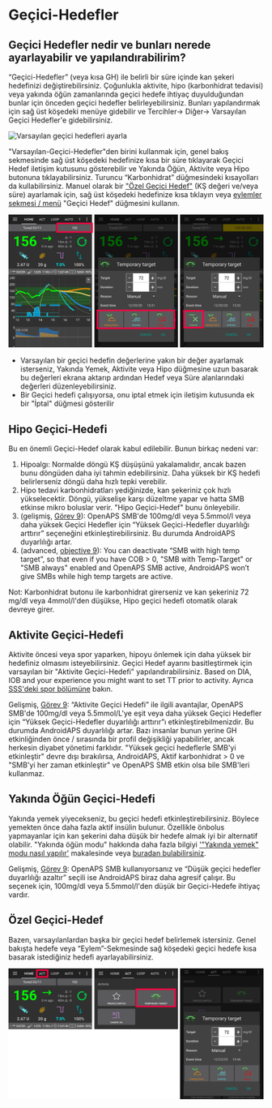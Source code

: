 # Geçici-Hedefler

## Geçici Hedefler nedir ve bunları nerede ayarlayabilir ve yapılandırabilirim?

“Geçici-Hedefler” (veya kısa GH) ile belirli bir süre içinde kan şekeri hedefinizi değiştirebilirsiniz. Çoğunlukla aktivite, hipo (karbonhidrat tedavisi) veya yakında öğün zamanlarında geçici hedefe ihtiyaç duyulduğundan bunlar için önceden geçici hedefler belirleyebilirsiniz. Bunları yapılandırmak için sağ üst köşedeki menüye gidebilir ve Tercihler-> Diğer-> Varsayılan Geçici Hedefler'e gidebilirsiniz.

![Varsayılan geçici hedefleri ayarla](../images/TempTarget_Default.png)

"Varsayılan-Geçici-Hedefler"den birini kullanmak için, genel bakış sekmesinde sağ üst köşedeki hedefinize kısa bir süre tıklayarak Geçici Hedef iletişim kutusunu gösterebilir ve Yakında Öğün, Aktivite veya Hipo butonuna tıklayabilirsiniz. Turuncu “Karbonhidrat” düğmesindeki kısayolları da kullabilirsiniz. Manuel olarak bir ["Özel Geçici Hedef"](../Usage/temptarget#custom-temp-target) (KŞ değeri ve/veya süre) ayarlamak için, sağ üst köşedeki hedefinize kısa tıklayın veya [eylemler sekmesi / menü](../Configuration/Config-Builder#actions) "Geçici Hedef" düğmesini kullanın.

![Geçici hedef ayarla](../images/TempTarget_Set2.png)

- Varsayılan bir geçici hedefin değerlerine yakın bir değer ayarlamak isterseniz, Yakında Yemek, Aktivite veya Hipo düğmesine uzun basarak bu değerleri ekrana aktarıp ardından Hedef veya Süre alanlarındaki değerleri düzenleyebilirsiniz.
- Bir Geçici hedefi çalışıyorsa, onu iptal etmek için iletişim kutusunda ek bir "İptal" düğmesi gösterilir

## Hipo Geçici-Hedefi

Bu en önemli Geçici-Hedef olarak kabul edilebilir. Bunun birkaç nedeni var:

1. Hipoalgı: Normalde döngü KŞ düşüşünü yakalamalıdır, ancak bazen bunu döngüden daha iyi tahmin edebilirsiniz. Daha yüksek bir KŞ hedefi belirlerseniz döngü daha hızlı tepki verebilir.
2. Hipo tedavi karbonhidratları yediğinizde, kan şekeriniz çok hızlı yükselecektir. Döngü, yükselişe karşı düzeltme yapar ve hatta SMB etkinse mikro boluslar verir. "Hipo Geçici-Hedef" bunu önleyebilir. 
3. (gelişmiş, [Görev 9](../Usage/Objectives#objective-9-enabling-additional-oref1-features-for-daytime-use-such-as-super-micro-bolus-smb)): OpenAPS SMB'de 100mg/dl veya 5.5mmol/l veya daha yüksek Geçici Hedefler için “Yüksek Geçici-Hedefler duyarlılığı arttırır” seçeneğini etkinleştirebilirsiniz. Bu durumda AndroidAPS duyarlılığı artar.
4. (advanced, [objective 9](../Usage/Objectives#objective-9-enabling-additional-oref1-features-for-daytime-use-such-as-super-micro-bolus-smb)): You can deactivate “SMB with high temp target”, so that even if you have COB > 0, "SMB with Temp-Target" or "SMB always" enabled and OpenAPS SMB active, AndroidAPS won’t give SMBs while high temp targets are active. 

Not: Karbonhidrat butonu ile karbonhidrat girerseniz ve kan şekeriniz 72 mg/dl veya 4mmol/l'den düşükse, Hipo geçici hedefi otomatik olarak devreye girer.

## Aktivite Geçici-Hedefi

Aktivite öncesi veya spor yaparken, hipoyu önlemek için daha yüksek bir hedefiniz olmasını isteyebilirsiniz. Geçici Hedef ayarını basitleştirmek için varsayılan bir "Aktivite Geçici-Hedefi" yapılandırabilirsiniz. Based on DIA, IOB and your experience you might want to set TT prior to activity. Ayrıca [SSS'deki spor bölümüne](../Getting-Started/FAQ#sports) bakın.

Gelişmiş, [Görev 9](../Usage/Objectives#objective-9-enabling-additional-oref1-features-for-daytime-use-such-as-super-micro-bolus-smb): “Aktivite Geçici Hedefi” ile ilgili avantajlar, OpenAPS SMB'de 100mg/dl veya 5.5mmol/L'ye eşit veya daha yüksek Geçici Hedefler için “Yüksek Geçici-Hedefler duyarlılığı arttırır”ı etkinleştirebilmenizdir. Bu durumda AndroidAPS duyarlılığı artar. Bazı insanlar bunun yerine GH etkinliğinden önce / sırasında bir profil değişikliği yapabilirler, ancak herkesin diyabet yönetimi farklıdır. "Yüksek geçici hedeflerle SMB'yi etkinleştir" devre dışı bırakılırsa, AndroidAPS, Aktif karbonhidrat > 0 ve "SMB'yi her zaman etkinleştir" ve OpenAPS SMB etkin olsa bile SMB'leri kullanmaz.

## Yakında Öğün Geçici-Hedefi

Yakında yemek yiyecekseniz, bu geçici hedefi etkinleştirebilirsiniz. Böylece yemekten önce daha fazla aktif insülin bulunur. Özellikle önbolus yapmayanlar için kan şekerini daha düşük bir hedefe almak iyi bir alternatif olabilir. "Yakında öğün modu" hakkında daha fazla bilgiyi ['"Yakında yemek" modu nasıl yapılır'](https://diyps.org/2015/03/26/how-to-do-eating-soon-mode-diyps-lessons-learned/) makalesinde veya [buradan bulabilirsiniz](https://diyps.org/tag/eating-soon-mode/).

Gelişmiş, [Görev 9](../Usage/Objectives#objective-9-enabling-additional-oref1-features-for-daytime-use-such-as-super-micro-bolus-smb): OpenAPS SMB kullanıyorsanız ve “Düşük geçici hedefler duyarlılığı azaltır” seçili ise AndroidAPS biraz daha agresif çalışır. Bu seçenek için, 100mg/dl veya 5.5mmol/l'den düşük bir Geçici-Hedefe ihtiyaç vardır.

## Özel Geçici-Hedef

Bazen, varsayılanlardan başka bir geçici hedef belirlemek istersiniz. Genel bakışta hedefe veya “Eylem”-Sekmesinde sağ köşedeki geçici hedefe kısa basarak istediğiniz hedefi ayarlayabilirsiniz.

![Eylem sekmesi aracılığıyla geçici hedef belirleyin](../images/TempTarget_ActionTab.png)